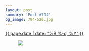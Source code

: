 ```yaml
---
layout: post
summary: 'Post #794'
og_image: 794-520.jpg
---
```


<p>
 <time>
  <a href="/794">
   {{ page.date | date: "%B %-d, %Y" }}
  </a>
 </time>
 <a href="/794">
  <figure data-taken="2/1/2019">
   <img sizes="(min-width: 700px) 50vw, calc(100vw - 2rem)" src="{{ site.assets_url }}/794-260.jpg" srcset="{{ site.assets_url }}/794-130.jpg 130w, {{ site.assets_url }}/794-260.jpg 260w, {{ site.assets_url }}/794-390.jpg 390w, {{ site.assets_url }}/794-520.jpg 520w"/>
  </figure>
 </a>
</p>
